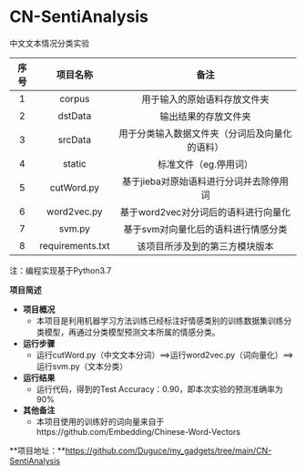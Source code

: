 # CN-SentiAnalysis
中文文本情况分类实验

| 序号 |     项目名称     |                      备注                      |
| :--: | :--------------: | :--------------------------------------------: |
|  1   |      corpus      |          用于输入的原始语料存放文件夹          |
|  2   |     dstData      |              输出结果的存放文件夹              |
|  3   |     srcData      | 用于分类输入数据文件夹（分词后及向量化的语料） |
|  4   |      static      |             标准文件（eg.停用词）              |
|  5   |    cutWord.py    |    基于jieba对原始语料进行分词并去除停用词     |
|  6   |   word2vec.py    |      基于word2vec对分词后的语料进行向量化      |
|  7   |      svm.py      |      基于svm对向量化后的语料进行情感分类       |
|  8   | requirements.txt |         该项目所涉及到的第三方模块版本         |

注：编程实现基于Python3.7

**项目简述**

- **项目概况**
  - 本项目是利用机器学习方法训练已经标注好情感类别的训练数据集训练分类模型，再通过分类模型预测文本所属的情感分类。
- **运行步骤**
  - 运行cutWord.py（中文文本分词）==>运行word2vec.py（词向量化）==>运行svm.py（文本分类）
- **运行结果**
  - 运行代码，得到的Test Accuracy：0.90，即本次实验的预测准确率为90%
- **其他备注**
  - 本项目使用的训练好的词向量来自于https://github.com/Embedding/Chinese-Word-Vectors



**项目地址：**https://github.com/Duguce/my_gadgets/tree/main/CN-SentiAnalysis
